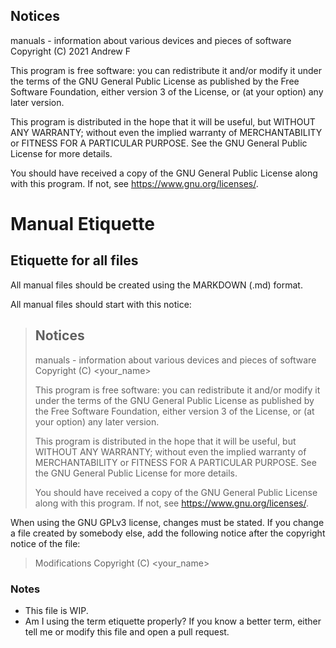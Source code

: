 ## Notices
manuals - information about various devices and pieces of software <br>
Copyright (C) 2021 Andrew F <br>

This program is free software: you can redistribute it and/or modify
it under the terms of the GNU General Public License as published by
the Free Software Foundation, either version 3 of the License, or
(at your option) any later version.

This program is distributed in the hope that it will be useful,
but WITHOUT ANY WARRANTY; without even the implied warranty of
MERCHANTABILITY or FITNESS FOR A PARTICULAR PURPOSE.  See the
GNU General Public License for more details.

You should have received a copy of the GNU General Public License
along with this program.  If not, see <https://www.gnu.org/licenses/>.

# Manual Etiquette

## Etiquette for all files

All manual files should be created using the MARKDOWN (.md) format.

All manual files should start with this notice:
>## Notices
>manuals - information about various devices and pieces of software <br>
>Copyright (C) <year> <your_name> <br>
>
>This program is free software: you can redistribute it and/or modify
>it under the terms of the GNU General Public License as published by
>the Free Software Foundation, either version 3 of the License, or
>(at your option) any later version.
>
>This program is distributed in the hope that it will be useful,
>but WITHOUT ANY WARRANTY; without even the implied warranty of
>MERCHANTABILITY or FITNESS FOR A PARTICULAR PURPOSE.  See the
>GNU General Public License for more details.
>
>You should have received a copy of the GNU General Public License
>along with this program.  If not, see <https://www.gnu.org/licenses/>.

When using the GNU GPLv3 license, changes must be stated. If you change a file created by somebody else, add the following notice after the copyright notice of the file:
>Modifications Copyright (C) <year> <your_name> <br>

### Notes

- This file is WIP.
- Am I using the term etiquette properly? If you know a better term, either tell me or modify this file and open a pull request.
